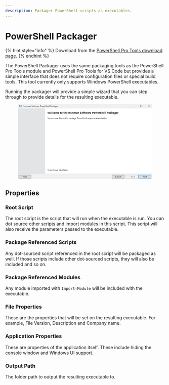 ```yaml
---
description: Packager PowerShell scripts as executables.
---
```


# PowerShell Packager

{% hint style="info" %}
Download from the [PowerShell Pro Tools download page](https://ironmansoftware.com/powershell-pro-tools/downloads).
{% endhint %}

The PowerShell Packager uses the same packaging tools as the PowerShell Pro Tools module and PowerShell Pro Tools for VS Code but provides a simple interface that does not require configuration files or special build tools. This tool currently only supports Windows PowerShell executables.&#x20;

Running the packager will provide a simple wizard that you can step through to provide details for the resulting executable.&#x20;

<figure><img src="../../.gitbook/assets/image.png" alt=""><figcaption></figcaption></figure>

## Properties

### Root Script

The root script is the script that will run when the executable is run. You can dot source other scripts and import modules in this script. This script will also receive the parameters passed to the executable.&#x20;

### Package Referenced Scripts

Any dot-sourced script referenced in the root script will be packaged as well. If those scripts include other dot-sourced scripts, they will also be included and so on.&#x20;

### Package Referenced Modules

Any module imported with `Import-Module` will be included with the executable.&#x20;

### File Properties

These are the properties that will be set on the resulting executable. For example, File Version, Description and Company name.&#x20;

### Application Properties

These are properties of the application itself. These include hiding the console window and Windows UI support.&#x20;

### Output Path

&#x20;The folder path to output the resulting executable to.&#x20;

